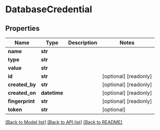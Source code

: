 # DatabaseCredential

## Properties
Name | Type | Description | Notes
------------ | ------------- | ------------- | -------------
**name** | **str** |  | 
**type** | **str** |  | 
**value** | **str** |  | 
**id** | **str** |  | [optional] [readonly] 
**created_by** | **str** |  | [optional] [readonly] 
**created_on** | **datetime** |  | [optional] [readonly] 
**fingerprint** | **str** |  | [optional] [readonly] 
**token** | **str** |  | [optional] 

[[Back to Model list]](../README.md#documentation-for-models) [[Back to API list]](../README.md#documentation-for-api-endpoints) [[Back to README]](../README.md)


